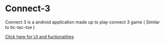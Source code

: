 # Connect-3

Connect 3 is a android application made up to play connect 3 game ( Similar to tic-tac-toe )

<a href="https://youtube.com/shorts/iY9yLd0JaYI?feature=share" target="_blank" > Click here for UI and fuctionalities </a>
